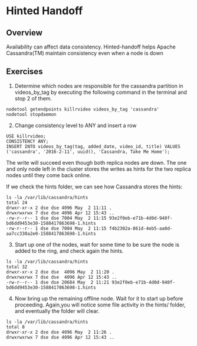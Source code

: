 # Hinted Handoff

## Overview

Availability can affect data consistency. Hinted-handoff helps Apache Cassandra(TM) maintain consistency even when a node is down

## Exercises

1. Determine which nodes are responsible for the cassandra partition in videos_by_tag by executing the following command in the terminal and stop 2 of them.

```
nodetool getendpoints killrvideo videos_by_tag 'cassandra'
nodetool stopdaemon
```

2. Change consistency level to ANY and insert a row

```
USE killrvideo;
CONSISTENCY ANY;
INSERT INTO videos_by_tag(tag, added_date, video_id, title) VALUES ('cassandra', '2016-2-11', uuid(), 'Cassandra, Take Me Home');
```

The write will succeed even though both replica nodes are down. The one and only node left in the cluster stores the writes as hints for the two replica nodes until they come back online.

If we check the hints folder, we can see how Cassandra stores the hints:

```
ls -la /var/lib/cassandra/hints
total 24
drwxr-xr-x 2 dse dse 4096 May  2 11:11 .
drwxrwxrwx 7 dse dse 4096 Apr 12 15:43 ..
-rw-r--r-- 1 dse dse 7004 May  2 11:15 93e2f0eb-e71b-4d0d-940f-bd6dd9453e30-1588417863698-1.hints
-rw-r--r-- 1 dse dse 7004 May  2 11:15 f4b2302a-861d-4eb5-aa0d-aa7cc330a2e0-1588417863698-1.hints
```

3. Start up one of the nodes, wait for some time to be sure the node is added to the ring, and check again the hints.

```
ls -la /var/lib/cassandra/hints
total 32
drwxr-xr-x 2 dse dse  4096 May  2 11:20 .
drwxrwxrwx 7 dse dse  4096 Apr 12 15:43 ..
-rw-r--r-- 1 dse dse 20684 May  2 11:21 93e2f0eb-e71b-4d0d-940f-bd6dd9453e30-1588417863698-1.hints
```

4. Now bring up the remaining offline node. Wait for it to start up before proceeding. Again,you will notice some file activity in the hints/ folder, and eventually the folder will clear.

```
ls -la /var/lib/cassandra/hints
total 8
drwxr-xr-x 2 dse dse 4096 May  2 11:26 .
drwxrwxrwx 7 dse dse 4096 Apr 12 15:43 ..
```
